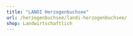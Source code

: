 ```yaml
---
title: "LANDI Herzogenbuchsee"
url: /herzogenbuchsee/landi-herzogenbuchsee/
shop: Landwirtschaftlich
---
```

